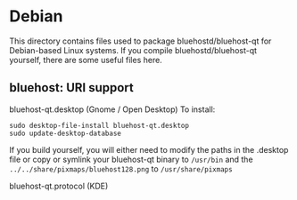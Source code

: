 
Debian
====================
This directory contains files used to package bluehostd/bluehost-qt
for Debian-based Linux systems. If you compile bluehostd/bluehost-qt yourself, there are some useful files here.

## bluehost: URI support ##


bluehost-qt.desktop  (Gnome / Open Desktop)
To install:

	sudo desktop-file-install bluehost-qt.desktop
	sudo update-desktop-database

If you build yourself, you will either need to modify the paths in
the .desktop file or copy or symlink your bluehost-qt binary to `/usr/bin`
and the `../../share/pixmaps/bluehost128.png` to `/usr/share/pixmaps`

bluehost-qt.protocol (KDE)

